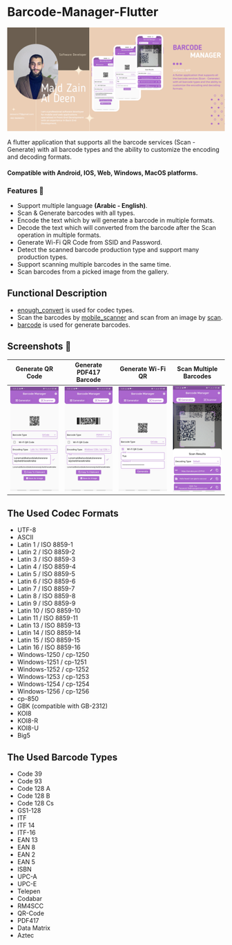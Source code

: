# Barcode-Manager-Flutter
![overview](screenshots/overview.png) 

A flutter application that supports all the barcode services (Scan - Generate) with all barcode types and the ability to customize the encoding and decoding formats.

#### Compatible with **Android, IOS, Web, Windows, MacOS** platforms.

### Features 🚀
- Support multiple language **(Arabic - English)**.
- Scan & Generate barcodes with all types.
- Encode the text which by will generate a barcode in multiple formats.
- Decode the text which will converted from the barcode after the Scan operation in multiple formats.
- Generate Wi-Fi QR Code from SSID and Password.
- Detect the scanned barcode production type and support many production types. 
- Support scanning multiple barcodes in the same time.
- Scan barcodes from a picked image from the gallery.

## Functional Description
- [enough_convert](https://pub.dev/packages/enough_convert) is used for codec types.
- Scan the barcodes by [mobile_scanner](https://pub.dev/packages/mobile_scanner) and scan from an image by [scan](https://pub.dev/packages/scan).
- [barcode](https://pub.dev/packages/barcode) is used for generate barcodes.

## Screenshots 🎉

Generate QR Code   |  Generate PDF417 Barcode   |  Generate Wi-Fi QR   |  Scan Multiple Barcodes
:-------------------------:|:-------------------------:|:-------------------------:|:-------------------------:
![generator-qr](screenshots/generator1.jpg)  |  ![generator-pdf417](screenshots/generator3.jpg)  |  ![generator-wifi](screenshots/generator_wifi.jpg)  |  ![scanner](screenshots/scanner.jpg)

## The Used Codec Formats
- UTF-8
- ASCII
- Latin 1 / ISO 8859-1
- Latin 2 / ISO 8859-2
- Latin 3 / ISO 8859-3
- Latin 4 / ISO 8859-4
- Latin 5 / ISO 8859-5
- Latin 6 / ISO 8859-6
- Latin 7 / ISO 8859-7
- Latin 8 / ISO 8859-8
- Latin 9 / ISO 8859-9
- Latin 10 / ISO 8859-10
- Latin 11 / ISO 8859-11
- Latin 13 / ISO 8859-13
- Latin 14 / ISO 8859-14
- Latin 15 / ISO 8859-15
- Latin 16 / ISO 8859-16
- Windows-1250 / cp-1250
- Windows-1251 / cp-1251
- Windows-1252 / cp-1252
- Windows-1253 / cp-1253
- Windows-1254 / cp-1254
- Windows-1256 / cp-1256
- cp-850
- GBK (compatible with GB-2312)
- KOI8
- KOI8-R
- KOI8-U
- Big5

## The Used Barcode Types
- Code 39
- Code 93
- Code 128 A
- Code 128 B
- Code 128 Cs
- GS1-128
- ITF
- ITF 14
- ITF-16
- EAN 13
- EAN 8
- EAN 2
- EAN 5
- ISBN
- UPC-A
- UPC-E
- Telepen
- Codabar
- RM4SCC
- QR-Code
- PDF417
- Data Matrix
- Aztec
